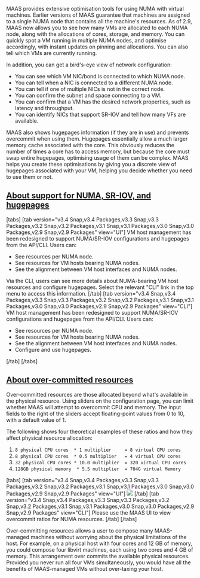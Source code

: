 <!-- Vms and numa sr iov -->

MAAS provides extensive optimisation tools for using NUMA with virtual machines. Earlier versions of MAAS guarantee that machines are assigned to a single NUMA node that contains all the machine's resources. As of 2.9, MAAS now allows you to see how many VMs are allocated to each NUMA node, along with the allocations of cores, storage, and memory. You can quickly spot a VM running in multiple NUMA nodes, and optimise accordingly, with instant updates on pinning and allocations. You can also tell which VMs are currently running.

In addition, you can get a bird's-eye view of network configuration:

- You can see which VM NIC/bond is connected to which NUMA node.
- You can tell when a NIC is connected to a different NUMA node.
- You can tell if one of multiple NICs is not in the correct node.
- You can confirm the subnet and space connecting to a VM.
- You can confirm that a VM has the desired network properties, such as latency and throughput.
- You can identify NICs that support SR-IOV and tell how many VFs are available.

MAAS also shows hugepages information (if they are in use) and prevents overcommit when using them. Hugepages essentially allow a much larger memory cache associated with the core. This obviously reduces the number of times a core has to access memory, but because the core must swap entire hugepages, optimising usage of them can be complex. MAAS helps you create these optimisations by giving you a discrete view of hugepages associated with your VM, helping you decide whether you need to use them or not.

<a href="#heading--about-support-for-numa-et-al"><h2 id="heading--about-support-for-numa-et-al">About support for NUMA, SR-IOV, and hugepages</h2></a>

[tabs]
[tab version="v3.4 Snap,v3.4 Packages,v3.3 Snap,v3.3 Packages,v3.2 Snap,v3.2 Packages,v3.1 Snap,v3.1 Packages,v3.0 Snap,v3.0 Packages,v2.9 Snap,v2.9 Packages" view="UI"]
VM host management has been redesigned to support NUMA/SR-IOV configurations and hugepages from the API/CLI. Users can:

- See resources per NUMA node.
- See resources for VM hosts bearing NUMA nodes.
- See the alignment between VM host interfaces and NUMA nodes.

Via the CLI, users can see more details about NUMA-bearing VM host resources and configure hugepages. Select the relevant "CLI" link in the top menu to access this information.
[/tab]
[tab version="v3.4 Snap,v3.4 Packages,v3.3 Snap,v3.3 Packages,v3.2 Snap,v3.2 Packages,v3.1 Snap,v3.1 Packages,v3.0 Snap,v3.0 Packages,v2.9 Snap,v2.9 Packages" view="CLI"]
VM host management has been redesigned to support NUMA/SR-IOV configurations and hugepages from the API/CLI. Users can:

- See resources per NUMA node.
- See resources for VM hosts bearing NUMA nodes.
- See the alignment between VM host interfaces and NUMA nodes.
- Configure and use hugepages.

[/tab]
[/tabs]

<a href="#heading--overcommit-resources"><h2 id="heading--overcommit-resources">About over-committed resources</h2></a>

Over-committed resources are those allocated beyond what's available in the physical resource. Using sliders on the configuration page, you can limit whether MAAS will attempt to overcommit CPU and memory. The input fields to the right of the sliders accept floating-point values from 0 to 10, with a default value of 1.

The following shows four theoretical examples of these ratios and how they affect physical resource allocation:

1.  `8 physical CPU cores  * 1 multiplier     = 8 virtual CPU cores`
2.  `8 physical CPU cores  * 0.5 multiplier   = 4 virtual CPU cores`
3.  `32 physical CPU cores * 10.0 multiplier  = 320 virtual CPU cores`
4.  `128GB physical memory  * 5.5 multiplier  = 704G virtual Memory`

[tabs]
[tab version="v3.4 Snap,v3.4 Packages,v3.3 Snap,v3.3 Packages,v3.2 Snap,v3.2 Packages,v3.1 Snap,v3.1 Packages,v3.0 Snap,v3.0 Packages,v2.9 Snap,v2.9 Packages" view="UI"]
<a href="https://discourse.maas.io/uploads/default/original/1X/27a8f21392af3d29a500e33f99e1f79c578cf29c.jpeg" target = "_blank"><img src="https://discourse.maas.io/uploads/default/original/1X/27a8f21392af3d29a500e33f99e1f79c578cf29c.jpeg"></a> 
[/tab]
[tab version="v3.4 Snap,v3.4 Packages,v3.3 Snap,v3.3 Packages,v3.2 Snap,v3.2 Packages,v3.1 Snap,v3.1 Packages,v3.0 Snap,v3.0 Packages,v2.9 Snap,v2.9 Packages" view="CLI"]
Please use the MAAS UI to view overcommit ratios for NUMA resources.
[/tab]
[/tabs]

Over-committing resources allows a user to compose many MAAS-managed machines without worrying about the physical limitations of the host. For example, on a physical host with four cores and 12 GB of memory, you could compose four libvirt machines, each using two cores and 4 GB of memory.  This arrangement over commits the available physical resources. Provided you never run all four VMs simultaneously, you would have all the benefits of MAAS-managed VMs without over-taxing your host.

